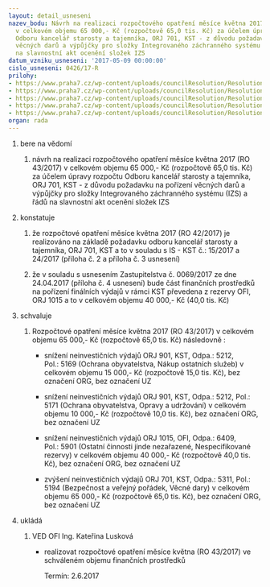 ```yaml
---
layout: detail_usneseni
nazev_bodu: Návrh na realizaci rozpočtového opatření měsíce května 2017 (RO 43/2017)
  v celkovém objemu 65 000,- Kč (rozpočtově 65,0 tis. Kč) za účelem úpravy rozpočtu
  Odboru kancelář starosty a tajemníka, ORJ 701, KST - z důvodu požadavku na pořízení
  věcných darů a výpůjčky pro složky Integrovaného záchranného systému (IZS) a řádů
  na slavnostní akt ocenění složek IZS
datum_vzniku_usneseni: '2017-05-09 00:00:00'
cislo_usneseni: 0426/17-R
prilohy:
- https://www.praha7.cz/wp-content/uploads/councilResolution/Resolutions/29000/export/Duvodovazprava~198302.docx
- https://www.praha7.cz/wp-content/uploads/councilResolution/Resolutions/29000/export/IS_KST_Pozadavekrozpoctovehoopatreni_dary_ISZ~198301.pdf
- https://www.praha7.cz/wp-content/uploads/councilResolution/Resolutions/29000/export/IS_KST_Pozadaveknarozpoctoveopatreni~198300.pdf
- https://www.praha7.cz/wp-content/uploads/councilResolution/Resolutions/29000/export/Usneseni_ZMC_0069_17~198299.pdf
- https://www.praha7.cz/wp-content/uploads/councilResolution/Resolutions/29000/export/export~296143.pdf
organ: rada
---
```

<ol class="urzList_view" id="urzList">
<li class="urzClass1" id=""><span name="1">bere na vědomí</span> 
<ol class="urzOlClass">
<li class="urzClass2" style="TEXT-ALIGN: left" id=""><span><p>návrh na realizaci rozpočtového opatření měsíce května 2017 (RO 43/2017) v celkovém objemu 65 000,- Kč (rozpočtově 65,0 tis. Kč) za účelem úpravy rozpočtu Odboru kancelář starosty a tajemníka, ORJ 701, KST - z důvodu požadavku na pořízení věcných darů a výpůjčky&nbsp;pro složky Integrovaného záchranného systému (IZS) a řádů na slavnostní akt ocenění složek IZS<br></p></span></li></ol></li>
<li class="urzClass1" id=""><span name="6">konstatuje</span> 
<ol class="urzOlClass">
<li class="urzClass2" style="TEXT-ALIGN: left" id=""><span><p>že rozpočtové opatření měsíce&nbsp;května 2017 (RO 42/2017)&nbsp;je realizováno na základě požadavku odboru kancelář starosty a tajemníka, ORJ 701, KST a to v souladu s IS - KST&nbsp;č.: 15/2017 a 24/2017&nbsp;(příloha č. 2 a příloha&nbsp;č. 3&nbsp;usnesení)</p></span></li>
<li class="urzClass2" style="TEXT-ALIGN: left" id=""><span><p>že v souladu s usnesením Zastupitelstva č. 0069/2017 ze dne 24.04.2017 (příloha č. 4 usnesení)&nbsp;bude část finančních prostředků na pořízení finálních výdajů v rámci KST&nbsp;převedena z rezervy OFI, ORJ 1015 a to v celkovém objemu 40 000,- Kč (40,0 tis. Kč)</p></span></li></ol></li>
<li class="urzClass1" id=""><span name="24">schvaluje</span> 
<ol class="urzOlClass">
<li class="urzClass2" style="TEXT-ALIGN: left" id=""><span><p>Rozpočtové opatření&nbsp;měsíce května 2017 (RO 43/2017) v celkovém objemu&nbsp;65 000,- Kč (rozpočtově 65,0 tis. Kč) následovně :</p></span>
<ul class="urzUlClass">
<li class="urzClass3" style="TEXT-ALIGN: left" id=""><span><p>snížení neinvestičních výdajů ORJ 901, KST, Odpa.: 5212, Pol.:&nbsp;5169 (Ochrana obyvatelstva,&nbsp;Nákup ostatních služeb) v celkovém&nbsp;objemu&nbsp;15 000,- Kč (rozpočtově 15,0 tis. Kč), bez označení ORG, bez označení UZ</p></span></li>
<li class="urzClass3" style="TEXT-ALIGN: left" id=""><span><p>snížení neinvestičních výdajů ORJ 901, KST, Odpa.: 5212, Pol.: 5171 (Ochrana obyvatelstva, Opravy a udržování) v celkovém objemu&nbsp;10 000,- Kč (rozpočtově 10,0 tis. Kč), bez označení ORG, bez označení UZ</p></span></li>
<li class="urzClass3" style="TEXT-ALIGN: left" id=""><span><p>snížení neinvestičních výdajů ORJ 1015, OFI, Odpa.: 6409, Pol.:&nbsp;5901 (Ostatní činnosti jinde nezařazené, Nespecifikované rezervy) v celkovém objemu&nbsp;40 000,- Kč (rozpočtově 40,0 tis. Kč), bez označení ORG, bez označení UZ</p></span></li>
<li class="urzClass3" style="TEXT-ALIGN: left" id=""><span><p>zvýšení&nbsp;neinvestičních výdajů ORJ 701, KST, Odpa.: 5311, Pol.: 5194 (Bezpečnost a veřejný pořádek, Věcné dary) v celkovém objemu&nbsp;65 000,- Kč (rozpočtově 65,0 tis. Kč), bez označení ORG, bez označení UZ</p></span></li></ul></li></ol></li><li class="urzClass1" id="urzUkoly"><span name="1">ukládá</span><ol class="urzOlClass"><li class="urzClass2"><span><p>VED OFI Ing. Kateřina Lusková</p></span><ul class="urzUlClass"><li class="urzClass3"><span><p>realizovat rozpočtové opatření měsíce května (RO 43/2017) ve schváleném objemu finančních prostředků</p></span><span class="urzUkolTermin">  Termín:&nbsp;2.6.2017</span></li></ul></li></ol></li>
</ol>